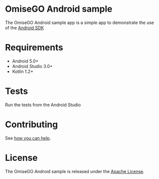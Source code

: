 # OmiseGO Android sample

The OmiseGO Android sample app is a simple app to demonstrate the use of the [Android SDK](https://github.com/omisego/android-sdk)

# Requirements

- Android 5.0+
- Android Studio 3.0+
- Kotlin 1.2+

# Tests

Run the tests from the Android Studio

# Contributing

See [how you can help](.github/CONTRIBUTING.md).

# License

The OmiseGO Android sample is released under the [Apache License](https://www.apache.org/licenses/LICENSE-2.0).
